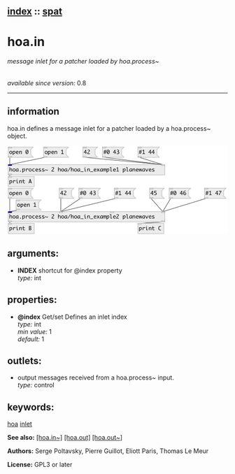 [index](index.html) :: [spat](category_spat.html)
---

# hoa.in

###### message inlet for a patcher loaded by hoa.process~

*available since version:* 0.8

---


## information
hoa.in defines a message inlet for a patcher loaded by a hoa.process~ object.


[![example](../examples/img/hoa.in.jpg)](../examples/pd/hoa.in.pd)



## arguments:

* **INDEX**
shortcut for @index property<br>
_type:_ int<br>





## properties:

* **@index** 
Get/set Defines an inlet index<br>
_type:_ int<br>
_min value:_ 1<br>
_default:_ 1<br>





## outlets:

* output messages received from a hoa.process~ input.<br>
_type:_ control



## keywords:

[hoa](keywords/hoa.html)
[inlet](keywords/inlet.html)



**See also:**
[\[hoa.in~\]](hoa.in~.html)
[\[hoa.out\]](hoa.out.html)
[\[hoa.out~\]](hoa.out~.html)




**Authors:** Serge Poltavsky, Pierre Guillot, Eliott Paris, Thomas Le Meur




**License:** GPL3 or later





